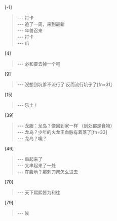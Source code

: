 
[-1] 
>--- 打卡<br>
>--- 追了一周，来到最新<br>
>--- 年兽召来<br>
>--- 打卡<br>
>--- 爪<br>

[4] 
>--- 必和要去掉一个吧<br>

[9] 
>--- 沒想到坑爹不流行了 反而流行坑子了[fn=31]<br>

[15] 
>--- 乐土！<br>

[39] 
>--- 龙服：龙岛？像回到家一样
（到处都是食物）<br>
>--- 龙岛？少年的火龙王血脉有着落了[fn=33]<br>
>--- 龙岛？噢？<br>

[46] 
>--- 串起来了<br>
>--- 又串起来了一处<br>
>--- 在腹地？那刺刀帮怎么进去<br>

[70] 
>--- 天下熙熙皆为利往<br>

[79] 
>--- 诶<br>
